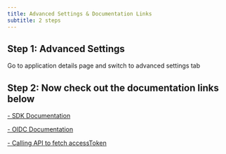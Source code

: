 ```yaml
---
title: Advanced Settings & Documentation Links
subtitle: 2 steps
---
```

## Step 1: Advanced Settings

Go to application details page and switch to advanced settings tab

## Step 2: Now check out the documentation links below

[- SDK Documentation](https://link-url-here.org)

[- OIDC Documentation](https://link-url-here.org)

[- Calling API to fetch accessToken](https://link-url-here.org)